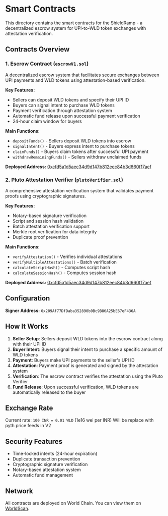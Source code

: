 # Smart Contracts

This directory contains the smart contracts for the ShieldRamp - a decentralized escrow system for UPI-to-WLD token exchanges with attestation verification.

## Contracts Overview

### 1. Escrow Contract (`escrowV1.sol`)

A decentralized escrow system that facilitates secure exchanges between UPI payments and WLD tokens using attestation-based verification.

**Key Features:**
- Sellers can deposit WLD tokens and specify their UPI ID
- Buyers can signal intent to purchase WLD tokens
- Payment verification through attestation system
- Automatic fund release upon successful payment verification
- 24-hour claim window for buyers

**Main Functions:**
- `depositFunds()` - Sellers deposit WLD tokens into escrow
- `signalIntent()` - Buyers express intent to purchase tokens
- `claimFunds()` - Buyers claim tokens after successful UPI payment
- `withdrawRemainingFunds()` - Sellers withdraw unclaimed funds

**Deployed Address:** [0xcfd5a1d5aec34d9d147b812eec84b3d660f17aef](https://worldscan.org/address/0xcfd5a1d5aec34d9d147b812eec84b3d660f17aef)

### 2. Pluto Attestation Verifier (`plutoVerifier.sol`)

A comprehensive attestation verification system that validates payment proofs using cryptographic signatures.

**Key Features:**
- Notary-based signature verification
- Script and session hash validation
- Batch attestation verification support
- Merkle root verification for data integrity
- Duplicate proof prevention

**Main Functions:**
- `verifyAttestation()` - Verifies individual attestations
- `verifyMultipleAttestations()` - Batch verification
- `calculateScriptHash()` - Computes script hash
- `calculateSessionHash()` - Computes session hash

**Deployed Address:** [0xcfd5a1d5aec34d9d147b812eec84b3d660f17aef](https://worldscan.org/address/0xcfd5a1d5aec34d9d147b812eec84b3d660f17aef)

## Configuration

**Signer Address:** `0x209Af77DfDaba352890b0Bc9B86A25bE67eF436A`

## How It Works

1. **Seller Setup**: Sellers deposit WLD tokens into the escrow contract along with their UPI ID
2. **Buyer Intent**: Buyers signal their intent to purchase a specific amount of WLD tokens
3. **Payment**: Buyers make UPI payments to the seller's UPI ID
4. **Attestation**: Payment proof is generated and signed by the attestation system
5. **Verification**: The escrow contract verifies the attestation using the Pluto Verifier
6. **Fund Release**: Upon successful verification, WLD tokens are automatically released to the buyer

## Exchange Rate

Current rate: `100 INR = 0.01 WLD` (1e16 wei per INR) Will be replace with pyth price feeds in V2

## Security Features

- Time-locked intents (24-hour expiration)
- Duplicate transaction prevention
- Cryptographic signature verification
- Notary-based attestation system
- Automatic fund management

## Network

All contracts are deployed on World Chain. You can view them on [WorldScan](https://worldscan.org/).
